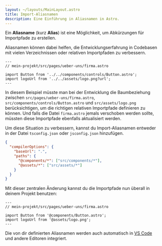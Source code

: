 ```yaml
---
layout: ~/layouts/MainLayout.astro
title: Import-Aliasnamen
description: Eine Einführung in Aliasnamen in Astro.
---
```


Ein **Aliasname** (kurz **Alias**) ist eine Möglichkeit, um Abkürzungen für Importpfade zu erstellen.

Aliasnamen können dabei helfen, die Entwicklungserfahrung in Codebasen mit vielen Verzeichnissen oder relativen Importpfaden zu verbessern.

```astro
---
// mein-projekt/src/pages/ueber-uns/firma.astro

import Button from '../../components/controls/Button.astro';
import logoUrl from '../../assets/logo.png?url';
---
```

In diesem Beispiel müsste man bei der Entwicklung die Baumbeziehung zwischen `src/pages/ueber-uns/firma.astro`, `src/components/controls/Button.astro` und `src/assets/logo.png` berücksichtigen, um die richtigen relativen Importpfade definieren zu können. Und falls die Datei `firma.astro` jemals verschoben werden sollte, müssten diese Importpfade ebenfalls aktualisiert werden.

Um diese Situation zu verbessern, kannst du Import-Aliasnamen entweder in der Datei `tsconfig.json` oder `jsconfig.json` hinzufügen.

```json
{
  "compilerOptions": {
    "baseUrl": ".",
    "paths": {
      "@components/*": ["src/components/*"],
      "@assets/*": ["src/assets/*"]
    }
  }
}
```

Mit dieser zentralen Änderung kannst du die Importpfade nun überall in deinem Projekt benutzen:

```astro
---
// mein-projekt/src/pages/ueber-uns/firma.astro

import Button from '@components/Button.astro';
import logoUrl from '@assets/logo.png';
---
```

Die von dir definierten Aliasnamen werden auch automatisch in [VS Code](https://code.visualstudio.com/docs/languages/jsconfig) und andere Editoren integriert.
